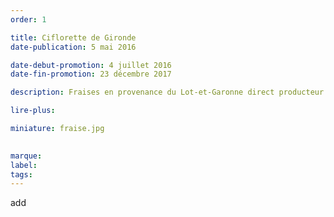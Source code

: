 ```yaml
---
order: 1

title: Ciflorette de Gironde
date-publication: 5 mai 2016

date-debut-promotion: 4 juillet 2016
date-fin-promotion: 23 décembre 2017

description: Fraises en provenance du Lot-et-Garonne direct producteur

lire-plus: 

miniature: fraise.jpg
 

marque:
label: 
tags:
---
```

<!--fin-excerpt-->
<!-- ******************************** -->
<!-- **** début contenu détaillé **** -->

add 

<!-- **** fin contenu détaillé **** -->
<!-- ****************************** -->